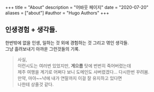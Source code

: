 +++
title = "About"
description = "어바웃 페이지"
date = "2020-07-20"
aliases = ["about"]
#author = "Hugo Authors"
+++

## 인생경험 + 생각들.
 
한번밖에 없을 인생, 일하는 것 외에 경험하는 것 그리고 엮인 생각들.</br>
그냥 흘려보내기 아까운 그런것들의 기록.

> 사실, </br>
> 이런시도는 여러번 있었지만, **게으름** 탓에 번번히 죽어버렸는데 </br>
> 제주 여행을 계기로 어쩌다 보니 도메인도 사버렸겠다... 다시한번 꾸려봄.</br>
> 만약, 마아~~냑에 내가 연말까지 이걸 잘 유지하고 있다면 </br>
> 나한테 상줄것 같다. </br>
